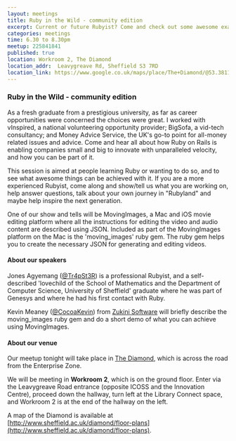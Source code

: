 ```yaml
---
layout: meetings
title: Ruby in the Wild - community edition
excerpt: Current or future Rubyist? Come and check out some awesome examples of Ruby in the wild
categories: meetings
time: 6.30 to 8.30pm
meetup: 225841841
published: true
location: Workroom 2, The Diamond
location_addr:  Leavygreave Rd, Sheffield S3 7RD
location_link: https://www.google.co.uk/maps/place/The+Diamond/@53.3811747,-1.4799906,18.5z
---
```


### Ruby in the Wild - community edition

As a fresh graduate from a prestigious university, as far as career opportunities were concerned the choices were great. I worked with vInspired, a national volunteering opportunity provider; BigSofa, a vid-tech consultancy; and Money Advice Service, the UK's go-to point for all-money related issues and advice. Come and hear all about how Ruby on Rails is enabling companies small and big to innovate with unparalleled velocity, and how you can be part of it.

This session is aimed at people learning Ruby or wanting to do so, and to see what awesome things can be achieved with it. If you are a more experienced Rubyist, come along and show/tell us what you are working on, help answer questions, talk about your own journey in "Rubyland" and maybe help inspire the next generation.

One of our show and tells will be MovingImages, a Mac and iOS movie editing platform where all the instructions for editing the video and audio content are described using JSON. Included as part of the MovingImages platform on the Mac is the 'moving_images' ruby gem. The ruby gem helps you to create the necessary JSON for generating and editing videos.

#### About our speakers

Jones Agyemang ([@Tr4pSt3R](http://twitter.com/Tr4pSt3R)) is a professional Rubyist, and a self-described 'lovechild of the School of Mathematics and the Department of Computer Science, University of Sheffield' graduate where he was part of Genesys and where he had his first contact with Ruby.

Kevin Meaney ([@CocoaKevin](http://twitter.com/CocoaKevin)) from [Zukini Software](http://zukini.eu/) will briefly describe the moving_images ruby gem and do a short demo of what you can achieve using MovingImages.

#### About our venue

Our meetup tonight will take place in [The Diamond](http://www.sheffield.ac.uk/diamond/), which is across the road from the Enterprise Zone.

We will be meeting in **Workroom 2**, which is on the ground floor. Enter via the Leavygreave Road entrance (opposite ICOSS and the Innovation Centre), proceed down the hallway, turn left at the Library Connect space, and Workroom 2 is at the end of the hallway on the left.

A map of the Diamond is available at [http://www.sheffield.ac.uk/diamond/floor-plans](http://www.sheffield.ac.uk/diamond/floor-plans).
